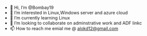 - 👋 Hi, I’m @Bombay19
- 👀 I’m interested in Linux,Windows server and azure cloud
- 🌱 I’m currently learning Linux
- 💞️ I’m looking to collaborate on adminstrative work and ADF linkc
- 📫 How to reach me emial me @ alokd12@gmail.com

<!---
Bombay19/Bombay19 is a ✨ special ✨ repository because its `README.md` (this file) appears on your GitHub profile.
You can click the Preview link to take a look at your changes.
--->
